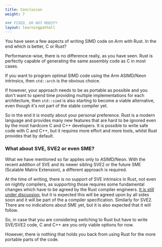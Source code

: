```yaml
---
title: Conclusion
weight: 7

### FIXED, DO NOT MODIFY
layout: learningpathall
---
```


You have seen a few aspects of writing SIMD code on Arm with Rust. In the end which is better, C or Rust?

Performance-wise, there is no difference really, as you have seen. Rust is perfectly capable of generating the same assembly code as C in most cases.

If you want to program optimal SIMD code using the Arm ASIMD/Neon intrinsics, then `std::arch` is the obvious choice.

If however, your approach needs to be as portable as possible and you don't want to spend time providing multiple implementations for each architecture, then `std::simd` is also starting to become a viable alternative, even though it's not part of the stable compiler yet.

So in the end it is mostly about your personal preference. Rust is a modern language and provides many new features that are hard to be ignored even by the most hardcore C and C++ developers. It is possible to write safe code with C and C++, but it requires more effort and more tools, whilst Rust provides that by default.

### What about SVE, SVE2 or even SME?

What we have mentioned so far applies only to ASIMD/Neon. With the recent addition of SVE and its newer sibling SVE2 or the future SME (Scalable Matrix Extension), a different approach is required.

At the time of writing, there is no support of SVE intrinsics in Rust, not even on nightly compilers, as supporting those requires some fundamental changes which have to be agreed by the Rust compiler engineers. [It is still under discussion](https://github.com/rust-lang/rfcs/pull/3268), but it is expected this will be agreed upon by all sides soon and it will be part of the a compiler specification. Similarly for SVE2. There are no indications about SME yet, but it is also expected that it will follow.

So, in case that you are considering switching to Rust but have to write SVE/SVE2 code, C and C++ are you only viable options for now.

However, there is nothing that holds you back from using Rust for the more portable parts of the code.
